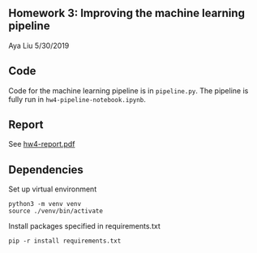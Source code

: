 Homework 3: Improving the machine learning pipeline
---
Aya Liu 5/30/2019

Code
---
Code for the machine learning pipeline is in `pipeline.py`.
The pipeline is fully run in `hw4-pipeline-notebook.ipynb`.

Report
---
See [hw4-report.pdf](hw4-report.pdf)

Dependencies
---
Set up virtual environment
```
python3 -m venv venv
source ./venv/bin/activate
```

Install packages specified in requirements.txt
```
pip -r install requirements.txt
```
